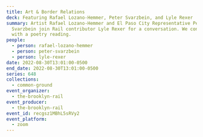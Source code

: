 ```yaml
---
title: Art & Border Relations
deck: Featuring Rafael Lozano-Hemmer, Peter Svarzbein, and Lyle Rexer
summary: Artist Rafael Lozano-Hemmer and El Paso City Representative Peter
  Svarzbein join Rail contributor Lyle Rexer for a conversation. We conclude
  with a poetry reading.
people:
  - person: rafael-lozano-hemmer
  - person: peter-svarzbein
  - person: lyle-rexer
date: 2022-08-30T13:01:00-0500
end_date: 2022-08-30T13:01:00-0500
series: 648
collections:
  - common-ground
event_organizer:
  - the-brooklyn-rail
event_producer:
  - the-brooklyn-rail
event_id: recgsz1MBhL5sRVy2
event_platform:
  - zoom
---
```

